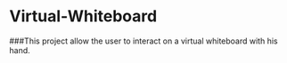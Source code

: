 # Virtual-Whiteboard
###This project allow the user to interact on a virtual whiteboard with his hand.
